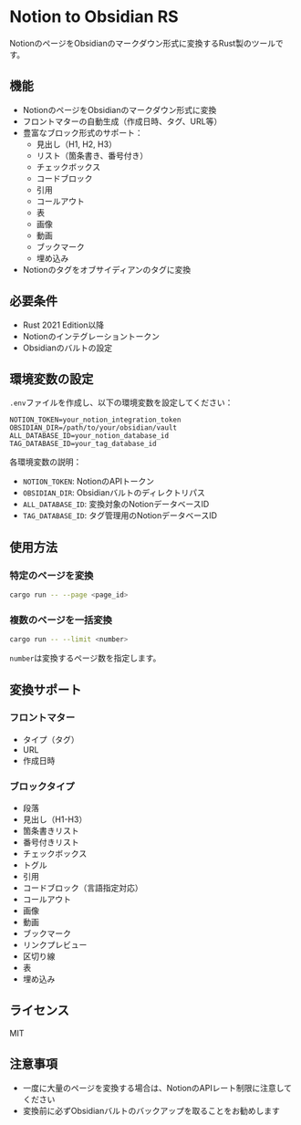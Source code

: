 # Notion to Obsidian RS

NotionのページをObsidianのマークダウン形式に変換するRust製のツールです。

## 機能

- NotionのページをObsidianのマークダウン形式に変換
- フロントマターの自動生成（作成日時、タグ、URL等）
- 豊富なブロック形式のサポート：
  - 見出し（H1, H2, H3）
  - リスト（箇条書き、番号付き）
  - チェックボックス
  - コードブロック
  - 引用
  - コールアウト
  - 表
  - 画像
  - 動画
  - ブックマーク
  - 埋め込み
- Notionのタグをオブサイディアンのタグに変換

## 必要条件

- Rust 2021 Edition以降
- Notionのインテグレーショントークン
- Obsidianのバルトの設定

## 環境変数の設定

`.env`ファイルを作成し、以下の環境変数を設定してください：

```env
NOTION_TOKEN=your_notion_integration_token
OBSIDIAN_DIR=/path/to/your/obsidian/vault
ALL_DATABASE_ID=your_notion_database_id
TAG_DATABASE_ID=your_tag_database_id
```

各環境変数の説明：
- `NOTION_TOKEN`: NotionのAPIトークン
- `OBSIDIAN_DIR`: Obsidianバルトのディレクトリパス
- `ALL_DATABASE_ID`: 変換対象のNotionデータベースID
- `TAG_DATABASE_ID`: タグ管理用のNotionデータベースID

## 使用方法

### 特定のページを変換

```bash
cargo run -- --page <page_id>
```

### 複数のページを一括変換

```bash
cargo run -- --limit <number>
```

`number`は変換するページ数を指定します。

## 変換サポート

### フロントマター
- タイプ（タグ）
- URL
- 作成日時

### ブロックタイプ
- 段落
- 見出し（H1-H3）
- 箇条書きリスト
- 番号付きリスト
- チェックボックス
- トグル
- 引用
- コードブロック（言語指定対応）
- コールアウト
- 画像
- 動画
- ブックマーク
- リンクプレビュー
- 区切り線
- 表
- 埋め込み

## ライセンス

MIT

## 注意事項

- 一度に大量のページを変換する場合は、NotionのAPIレート制限に注意してください
- 変換前に必ずObsidianバルトのバックアップを取ることをお勧めします